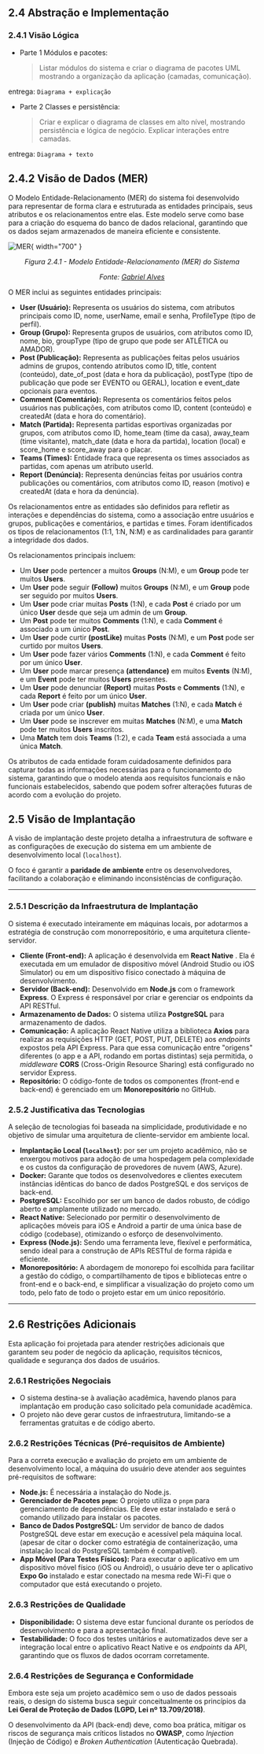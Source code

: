 ## 2.4 Abstração e Implementação

### 2.4.1 Visão Lógica

- Parte 1 Módulos e pacotes:
  > Listar módulos do sistema e criar o diagrama de pacotes UML mostrando a organização da aplicação (camadas, comunicação).

entrega: `Diagrama + explicação`

- Parte 2 Classes e persistência:
  > Criar e explicar o diagrama de classes em alto nível, mostrando persistência e lógica de negócio. Explicar interações entre camadas.

entrega: `Diagrama + texto`

## 2.4.2 Visão de Dados (MER)

O Modelo Entidade-Relacionamento (MER) do sistema foi desenvolvido para representar de forma clara e estruturada as entidades principais, seus atributos e os relacionamentos entre elas. Este modelo serve como base para a criação do esquema do banco de dados relacional, garantindo que os dados sejam armazenados de maneira eficiente e consistente.

![MER](../assets/imgs/MER.png){ width="700" }
<p align="center"><em>Figura 2.4.1 - Modelo Entidade-Relacionamento (MER) do Sistema</em></p>
<p align="center"><em>Fonte: <a href="https://github.com/CODEbugging3000">Gabriel Alves</a></em></p>

O MER inclui as seguintes entidades principais:

- **User (Usuário):** Representa os usuários do sistema, com atributos principais como ID, nome, userName, email e senha, ProfileType (tipo de perfil).
- **Group (Grupo):** Representa grupos de usuários, com atributos como ID, nome, bio, groupType (tipo de grupo que pode ser ATLÉTICA ou AMADOR).
- **Post (Publicação):** Representa as publicações feitas pelos usuários admins de grupos, contendo atributos como ID, title, content (conteúdo), date_of_post (data e hora da publicação), postType (tipo de publicação que pode ser EVENTO ou GERAL), location e event_date opcionais para eventos.
- **Comment (Comentário):** Representa os comentários feitos pelos usuários nas publicações, com atributos como ID, content (conteúdo) e createdAt (data e hora do comentário).
- **Match (Partida):** Representa partidas esportivas organizadas por grupos, com atributos como ID, home_team (time da casa), away_team (time visitante), match_date (data e hora da partida), location (local) e score_home e score_away para o placar.
- **Teams (Times):** Entidade fraca que representa os times associados as partidas, com apenas um atributo userId.
- **Report (Denúncia):** Representa denúncias feitas por usuários contra publicações ou comentários, com atributos como ID, reason (motivo) e createdAt (data e hora da denúncia).

Os relacionamentos entre as entidades são definidos para refletir as interações e dependências do sistema, como a associação entre usuários e grupos, publicações e comentários, e partidas e times. Foram identificados os tipos de relacionamentos (1:1, 1:N, N:M) e as cardinalidades para garantir a integridade dos dados.

Os relacionamentos principais incluem:
- Um **User** pode pertencer a muitos **Groups** (N:M), e um **Group** pode ter muitos **Users**.
- Um **User** pode seguir **(Follow)** muitos **Groups** (N:M), e um **Group** pode ser seguido por muitos **Users**.
- Um **User** pode criar muitas **Posts** (1:N), e cada **Post** é criado por um único **User** desde que seja um admin de um **Group**.
- Um **Post** pode ter muitos **Comments** (1:N), e cada **Comment** é associado a um único **Post**.
- Um **User** pode curtir **(postLike)** muitas **Posts** (N:M), e um **Post** pode ser curtido por muitos **Users**.
- Um **User** pode fazer vários **Comments** (1:N), e cada **Comment** é feito por um único **User**.
- Um **User** pode marcar presença **(attendance)** em muitos **Events** (N:M), e um **Event** pode ter muitos **Users** presentes.
- Um **User** pode denunciar **(Report)** muitas **Posts** e **Comments** (1:N), e cada **Report** é feito por um único **User**.
- Um **User** pode criar **(publish)** muitas **Matches** (1:N), e cada **Match** é criada por um único **User**.
- Um **User** pode se inscrever em muitas **Matches** (N:M), e uma **Match** pode ter muitos **Users** inscritos.
- Uma **Match** tem dois **Teams** (1:2), e cada **Team** está associada a uma única **Match**.

Os atributos de cada entidade foram cuidadosamente definidos para capturar todas as informações necessárias para o funcionamento do sistema, garantindo que o modelo atenda aos requisitos funcionais e não funcionais estabelecidos, sabendo que podem sofrer alterações futuras de acordo com a evolução do projeto.

## 2.5 Visão de Implantação

A visão de implantação deste projeto detalha a infraestrutura de software e as configurações de execução do sistema em um ambiente de desenvolvimento local (`localhost`).

O foco é garantir a **paridade de ambiente** entre os desenvolvedores, facilitando a colaboração e eliminando inconsistências de configuração.

---

### 2.5.1 Descrição da Infraestrutura de Implantação

O sistema é executado inteiramente em máquinas locais, por adotarmos a estratégia de construção com monorrepositório, e uma arquitetura cliente-servidor.

- **Cliente (Front-end):** A aplicação é desenvolvida em **React Native** . Ela é executada em um emulador de dispositivo móvel (Android Studio ou iOS Simulator) ou em um dispositivo físico conectado à máquina de desenvolvimento.
- **Servidor (Back-end):** Desenvolvido em **Node.js** com o framework **Express**. O Express é responsável por criar e gerenciar os endpoints da API RESTful.
- **Armazenamento de Dados:** O sistema utiliza **PostgreSQL** para armazenamento de dados.
- **Comunicação:** A aplicação React Native utiliza a biblioteca **Axios** para realizar as requisições HTTP (GET, POST, PUT, DELETE) aos _endpoints_ expostos pela API Express. Para que essa comunicação entre "origens" diferentes (o app e a API, rodando em portas distintas) seja permitida, o _middleware_ **CORS** (Cross-Origin Resource Sharing) está configurado no servidor Express.
- **Repositório:** O código-fonte de todos os componentes (front-end e back-end) é gerenciado em um **Monorepositório** no GitHub.

### 2.5.2 Justificativa das Tecnologias

A seleção de tecnologias foi baseada na simplicidade, produtividade e no objetivo de simular uma arquitetura de cliente-servidor em ambiente local.

- **Implantação Local (`localhost`):** por ser um projeto acadêmico, não se enxergou motivos para adoção de uma hospedagem pela complexidade e os custos da configuração de provedores de nuvem (AWS, Azure).
- **Docker:** Garante que todos os desenvolvedores e clientes executem instâncias idênticas do banco de dados PostgreSQL e dos serviços de back-end.
- **PostgreSQL:** Escolhido por ser um banco de dados robusto, de código aberto e amplamente utilizado no mercado.
- **React Native:** Selecionado por permitir o desenvolvimento de aplicações móveis para iOS e Android a partir de uma única base de código (codebase), otimizando o esforço de desenvolvimento.
- **Express (Node.js):** Sendo uma ferramenta leve, flexível e performática, sendo ideal para a construção de APIs RESTful de forma rápida e eficiente.
- **Monorepositório:** A abordagem de monorepo foi escolhida para facilitar a gestão do código, o compartilhamento de tipos e bibliotecas entre o front-end e o back-end, e simplificar a visualização do projeto como um todo, pelo fato de todo o projeto estar em um único repositório.

---

## 2.6 Restrições Adicionais

Esta aplicação foi projetada para atender restrições adicionais que garantem seu poder de negócio da aplicação, requisitos técnicos, qualidade e segurança dos dados de usuários.

### 2.6.1 Restrições Negociais

- O sistema destina-se à avaliação acadêmica, havendo planos para implantação em produção caso solicitado pela comunidade acadêmica.
- O projeto não deve gerar custos de infraestrutura, limitando-se a ferramentas gratuitas e de código aberto.

### 2.6.2 Restrições Técnicas (Pré-requisitos de Ambiente)

Para a correta execução e avaliação do projeto em um ambiente de desenvolvimento local, a máquina do usuário deve atender aos seguintes pré-requisitos de software:

- **Node.js:** É necessária a instalação do Node.js.
- **Gerenciador de Pacotes `pnpm`:** O projeto utiliza o `pnpm` para gerenciamento de dependências. Ele deve estar instalado e será o comando utilizado para instalar os pacotes.
- **Banco de Dados PostgreSQL:** Um servidor de banco de dados PostgreSQL deve estar em execução e acessível pela máquina local. (apesar de citar o docker como estratégia de containerização, uma instalação local do PostgreSQL também é compatível).
- **App Móvel (Para Testes Físicos):** Para executar o aplicativo em um dispositivo móvel físico (iOS ou Android), o usuário deve ter o aplicativo **Expo Go** instalado e estar conectado na mesma rede Wi-Fi que o computador que está executando o projeto.

### 2.6.3 Restrições de Qualidade

- **Disponibilidade:** O sistema deve estar funcional durante os períodos de desenvolvimento e para a apresentação final.
- **Testabilidade:** O foco dos testes unitários e automatizados deve ser a integração local entre o aplicativo React Native e os _endpoints_ da API, garantindo que os fluxos de dados ocorram corretamente.

### 2.6.4 Restrições de Segurança e Conformidade

Embora este seja um projeto acadêmico sem o uso de dados pessoais reais, o design do sistema busca seguir conceitualmente os princípios da **Lei Geral de Proteção de Dados (LGPD, Lei nº 13.709/2018)**.

O desenvolvimento da API (back-end) deve, como boa prática, mitigar os riscos de segurança mais críticos listados no **OWASP**, como _Injection_ (Injeção de Código) e _Broken Authentication_ (Autenticação Quebrada).
